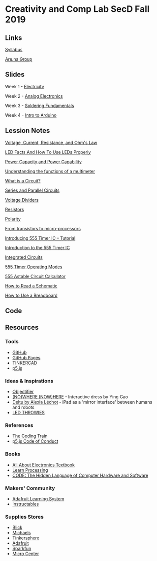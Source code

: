 # Creativity and Comp Lab SecD Fall 2019
## Links
[Syllabus](https://drive.google.com/drive/folders/1ekCLgRT3-kKLF5hWZEJOpjXBPogD061bs)

[Are.na Group](https://www.are.na/creativity-and-comp-lab-secd-fa19)

## Slides
Week 1 - [Electricity](https://docs.google.com/presentation/d/1s91O5JwK2m-d8K2O7BpPYuwWmRKmPurLMXh5FBQASdc/edit?usp=sharing)

Week 2 - [Analog Electronics](https://drive.google.com/open?id=1N-xwk4iH5Zy-CkcoUX5MxcV2EKoH7AUZ9WHEBF1ZrxY)

Week 3 - [Soldering Fundamentals](https://drive.google.com/open?id=1A8ds_UpXYFbk0a-JMSGTbvBYeaqVw-_SLAvOAt-o3KM)

Week 4 - [Intro to Arduino](https://docs.google.com/presentation/d/1Sgh0aZyqgCwSVgEt98-psD8IXtWmLsemMlwwdBBNM9M/edit?usp=sharing)

## Lession Notes

[Voltage, Current, Resistance, and Ohm's Law](https://learn.sparkfun.com/tutorials/voltage-current-resistance-and-ohms-law)

[LED Facts And How To Use LEDs Properly](https://www.thedoityourselfworld.com/articles/article.php?id=11493)

[Power Capacity and Power Capability](https://learn.adafruit.com/all-about-batteries/power-capacity-and-power-capability)

[Understanding the functions of a multimeter](https://learn.adafruit.com/multimeters/overview)

[What is a Circuit?](https://learn.sparkfun.com/tutorials/what-is-a-circuit)

[Series and Parallel Circuits](https://learn.sparkfun.com/tutorials/series-and-parallel-circuits)

[Voltage Dividers](https://learn.sparkfun.com/tutorials/voltage-dividers)

[Resistors](https://learn.sparkfun.com/tutorials/resistors)

[Polarity](https://learn.sparkfun.com/tutorials/polarity)

[From transistors to micro-processors](https://www.101computing.net/from-transistors-to-micro-processors/)

[Introducing 555 Timer IC – Tutorial](https://randomnerdtutorials.com/555-timer-ic-tutorial/)

[Introduction to the 555 Timer IC](https://www.science20.com/square_root_not/blog/introduction_555_timer_ic-106258)

[Integrated Circuits](https://learn.sparkfun.com/tutorials/integrated-circuits/all)

[555 Timer Operating Modes](http://www.555-timer-circuits.com/operating-modes.html)

[555 Astable Circuit Calculator](http://www.ohmslawcalculator.com/555-astable-calculator)

[How to Read a Schematic](https://learn.sparkfun.com/tutorials/how-to-read-a-schematic/all)

[How to Use a Breadboard](https://learn.sparkfun.com/tutorials/how-to-use-a-breadboard)

## Code
## Resources
### Tools
- [GitHub](https://github.com/)
- [GitHub Pages](https://pages.github.com/)
- [TINKERCAD](https://www.tinkercad.com/) 
- [p5.js](https://p5js.org/download/)
### Ideas & Inspirations
- [Objectifier](https://bjoernkarmann.dk/objectifier)
- [(NO)WHERE (NOW)HERE](https://design-milk.com/nowhere-nowhere-interactive-dresses-by-ying-gao/) - Interactive dress by Ying Gao
- [Deltu by Alexia Léchot](https://www.creativeapplications.net/arduino-2/deltu-by-alexia-lechot-ipad-as-a-mirror-interface-between-humans-and-robots/) - iPad as a 'mirror interface' between humans and robots
- [LED THROWIES](https://www.graffitiresearchlab.de/category/led-throwies/)
### References
- [The Coding Train](https://thecodingtrain.com/)
- [p5.js Code of Conduct](https://github.com/processing/p5.js/blob/master/CODE_OF_CONDUCT.md)
### Books
- [All About Electronics Textbook ](https://www.allaboutcircuits.com/textbook/)
- [Learn Processing](http://learningprocessing.com/)
- [CODE: The Hidden Language of Computer Hardware and Software](https://www.amazon.com/Code-Language-Computer-Hardware-Software/dp/0735611319)
### Makers' Community
- [Adafruit Learning System](https://learn.adafruit.com/)
- [Instructables](https://www.instructables.com/)
### Supplies Stores
- [Blick](https://www.dickblick.com/?gclid=CjwKCAjwqZPrBRBnEiwAmNJsNscjqp7fniZKigMzhEna_UPZXqMi-SfzSaqZktqPVczmicakpfCCyxoCc_MQAvD_BwE)
- [Michaels](https://www.michaels.com/)
- [Tinkersphere](https://tinkersphere.com/)
- [Adafruit](https://www.adafruit.com/)
- [Sparkfun](https://www.sparkfun.com/)
- [Micro Center](https://www.microcenter.com/)